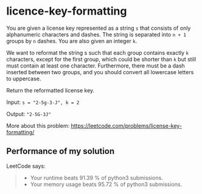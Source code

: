 # licence-key-formatting

You are given a license key represented as a string `s` that consists of only alphanumeric characters and dashes. The string is separated into `n + 1` groups by `n` dashes. You are also given an integer `k`.

We want to reformat the string s such that each group contains exactly `k` characters, except for the first group, which could be shorter than `k` but still must contain at least one character. Furthermore, there must be a dash inserted between two groups, and you should convert all lowercase letters to uppercase.

Return the reformatted license key.

Input: `s = "2-5g-3-J", k = 2`

Output: `"2-5G-3J"`

More about this problem: https://leetcode.com/problems/license-key-formatting/

## Performance of my solution

LeetCode says:

> - Your runtime beats 91.39 % of python3 submissions.
> - Your memory usage beats 95.72 % of python3 submissions.

